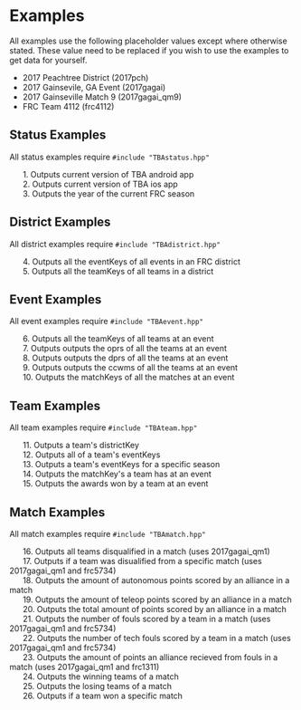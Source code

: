 # Examples
All examples use the following placeholder values except where otherwise stated. These value need to be replaced if you wish to use the examples to get data for yourself.

* 2017 Peachtree District (2017pch)
* 2017 Gainsevile, GA Event (2017gagai)
* 2017 Gainseville Match 9 (2017gagai_qm9)
* FRC Team 4112 (frc4112)
## Status Examples
All status examples require `#include "TBAstatus.hpp"`

&nbsp;&nbsp;&nbsp;&nbsp;&nbsp;&nbsp;1. Outputs current version of TBA android app  
&nbsp;&nbsp;&nbsp;&nbsp;&nbsp;&nbsp;2. Outputs current version of TBA ios app  
&nbsp;&nbsp;&nbsp;&nbsp;&nbsp;&nbsp;3. Outputs the year of the current FRC season  

## District Examples
All district examples require `#include "TBAdistrict.hpp"`

&nbsp;&nbsp;&nbsp;&nbsp;&nbsp;&nbsp;4. Outputs all the eventKeys of all events in an FRC district  
&nbsp;&nbsp;&nbsp;&nbsp;&nbsp;&nbsp;5. Outputs all the teamKeys of all teams in a district  

## Event Examples
All event examples require `#include "TBAevent.hpp"`

&nbsp;&nbsp;&nbsp;&nbsp;&nbsp;&nbsp;6. Outputs all the teamKeys of all teams at an event  
&nbsp;&nbsp;&nbsp;&nbsp;&nbsp;&nbsp;7. Outputs outputs the oprs of all the teams at an event  
&nbsp;&nbsp;&nbsp;&nbsp;&nbsp;&nbsp;8. Outputs outputs the dprs of all the teams at an event  
&nbsp;&nbsp;&nbsp;&nbsp;&nbsp;&nbsp;9. Outputs outputs the ccwms of all the teams at an event  
&nbsp;&nbsp;&nbsp;&nbsp;&nbsp;&nbsp;10. Outputs the matchKeys of all the matches at an event  

## Team Examples
All team examples require `#include "TBAteam.hpp"`

&nbsp;&nbsp;&nbsp;&nbsp;&nbsp;&nbsp;11. Outputs a team's districtKey  
&nbsp;&nbsp;&nbsp;&nbsp;&nbsp;&nbsp;12. Outputs all of a team's eventKeys  
&nbsp;&nbsp;&nbsp;&nbsp;&nbsp;&nbsp;13. Outputs a team's eventKeys for a specific season  
&nbsp;&nbsp;&nbsp;&nbsp;&nbsp;&nbsp;14. Outputs the matchKey's a team has at an event  
&nbsp;&nbsp;&nbsp;&nbsp;&nbsp;&nbsp;15. Outputs the awards won by a team at an event  

## Match Examples
All match examples require `#include "TBAmatch.hpp"`

&nbsp;&nbsp;&nbsp;&nbsp;&nbsp;&nbsp;16. Outputs all teams disqualified in a match (uses 2017gagai_qm1)  
&nbsp;&nbsp;&nbsp;&nbsp;&nbsp;&nbsp;17. Outputs if a team was disualified from a specific match (uses 2017gagai_qm1 and frc5734)  
&nbsp;&nbsp;&nbsp;&nbsp;&nbsp;&nbsp;18. Outputs the amount of autonomous points scored by an alliance in a match  
&nbsp;&nbsp;&nbsp;&nbsp;&nbsp;&nbsp;19. Outputs the amount of teleop points scored by an alliance in a match  
&nbsp;&nbsp;&nbsp;&nbsp;&nbsp;&nbsp;20. Outputs the total amount of points scored by an alliance in a match  
&nbsp;&nbsp;&nbsp;&nbsp;&nbsp;&nbsp;21. Outputs the number of fouls scored by a team in a match (uses 2017gagai_qm1 and frc5734)  
&nbsp;&nbsp;&nbsp;&nbsp;&nbsp;&nbsp;22. Outputs the number of tech fouls scored by a team in a match (uses 2017gagai_qm1 and frc5734)  
&nbsp;&nbsp;&nbsp;&nbsp;&nbsp;&nbsp;23. Outputs the amount of points an alliance recieved from fouls in a match (uses 2017gagai_qm1 and frc1311)  
&nbsp;&nbsp;&nbsp;&nbsp;&nbsp;&nbsp;24. Outputs the winning teams of a match  
&nbsp;&nbsp;&nbsp;&nbsp;&nbsp;&nbsp;25. Outputs the losing teams of a match  
&nbsp;&nbsp;&nbsp;&nbsp;&nbsp;&nbsp;26. Outputs if a team won a specific match  